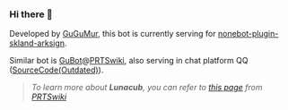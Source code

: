 ### Hi there 👋

Developed by [GuGuMur](https://github.com/GuGuMur), this bot is currently serving for [nonebot-plugin-skland-arksign](https://github.com/GuGuMur/nonebot-plugin-skland-arksign).

Similar bot is [GuBot](https://prts.wiki/w/User:GuBot)@[PRTSwiki](https://prts.wiki/), also serving in chat platform QQ ([SourceCode(Outdated)](https://github.com/GuGuMur/GuBot-PRTS)). 

> *To learn more about **Lunacub**, you can refer to [this page](https://prts.wiki/w/子月) from [PRTSwiki](https://prts.wiki/)*
